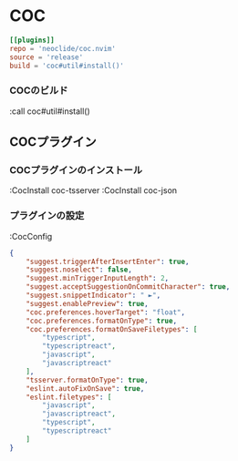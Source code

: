 # COC
```toml
[[plugins]]
repo = 'neoclide/coc.nvim'
source = 'release'
build = 'coc#util#install()'
```

### COCのビルド
:call coc#util#install()

## COCプラグイン
### COCプラグインのインストール
:CocInstall coc-tsserver
:CocInstall coc-json

### プラグインの設定
:CocConfig

```json
{
    "suggest.triggerAfterInsertEnter": true,
    "suggest.noselect": false,
    "suggest.minTriggerInputLength": 2,
    "suggest.acceptSuggestionOnCommitCharacter": true,
    "suggest.snippetIndicator": " ►",
    "suggest.enablePreview": true,
    "coc.preferences.hoverTarget": "float",
    "coc.preferences.formatOnType": true,
    "coc.preferences.formatOnSaveFiletypes": [
        "typescript",
        "typescriptreact",
        "javascript",
        "javascriptreact"
    ],
    "tsserver.formatOnType": true,
    "eslint.autoFixOnSave": true,
    "eslint.filetypes": [
        "javascript",
        "javascriptreact",
        "typescript",
        "typescriptreact"
    ]
}
```
